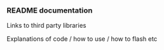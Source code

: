 ### README documentation ###

Links to third party libraries

Explanations of code / how to use / how to flash etc